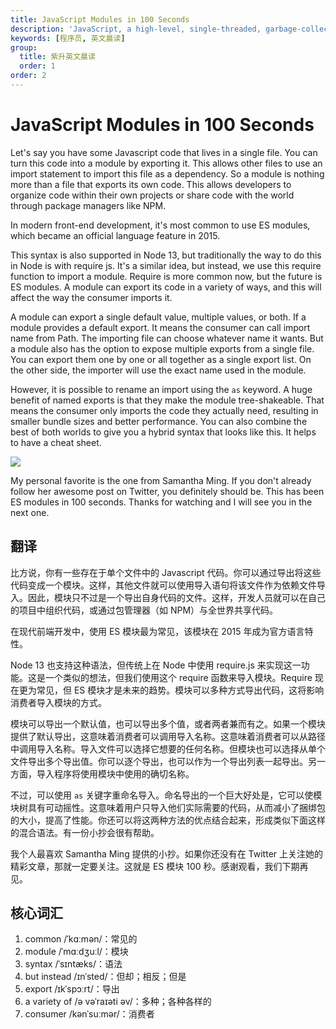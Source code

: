 ```yaml
---
title: JavaScript Modules in 100 Seconds
description: 'JavaScript, a high-level, single-threaded, garbage-collected, interpreted, or just-in-time compiled prototype-based, multi-paradigm, dynamic language with a non-blocking event loop, made famous for building websites.'
keywords: [程序员, 英文晨读]
group:
  title: 紫升英文晨读
  order: 1
order: 2
---
```


# JavaScript Modules in 100 Seconds

Let's say you have some Javascript code that lives in a single file. You can turn this code into a module by exporting it. This allows other files to use an import statement to import this file as a dependency. So a module is nothing more than a file that exports its own code. This allows developers to organize code within their own projects or share code with the world through package managers like NPM.

In modern front-end development, it's most common to use ES modules, which became an official language feature in 2015.

This syntax is also supported in Node 13, but traditionally the way to do this in Node is with require js. It's a similar idea, but instead, we use this require function to import a module. Require is more common now, but the future is ES modules. A module can export its code in a variety of ways, and this will affect the way the consumer imports it.

A module can export a single default value, multiple values, or both. If a module provides a default export. It means the consumer can call import name from Path. The importing file can choose whatever name it wants. But a module also has the option to expose multiple exports from a single file. You can export them one by one or all together as a single export list. On the other side, the importer will use the exact name used in the module.

However, it is possible to rename an import using the `as` keyword. A huge benefit of named exports is that they make the module tree-shakeable. That means the consumer only imports the code they actually need, resulting in smaller bundle sizes and better performance. You can also combine the best of both worlds to give you a hybrid syntax that looks like this. It helps to have a cheat sheet.

![](https://cdn.jsdelivr.net/gh/youngjuning/images@main/1741913107018.png)

My personal favorite is the one from Samantha Ming. If you don't already follow her awesome post on Twitter, you definitely should be. This has been ES modules in 100 seconds. Thanks for watching and I will see you in the next one.


## 翻译

比方说，你有一些存在于单个文件中的 Javascript 代码。你可以通过导出将这些代码变成一个模块。这样，其他文件就可以使用导入语句将该文件作为依赖文件导入。因此，模块只不过是一个导出自身代码的文件。这样，开发人员就可以在自己的项目中组织代码，或通过包管理器（如 NPM）与全世界共享代码。

在现代前端开发中，使用 ES 模块最为常见，该模块在 2015 年成为官方语言特性。

Node 13 也支持这种语法，但传统上在 Node 中使用 require.js 来实现这一功能。这是一个类似的想法，但我们使用这个 require 函数来导入模块。Require 现在更为常见，但 ES 模块才是未来的趋势。模块可以多种方式导出代码，这将影响消费者导入模块的方式。

模块可以导出一个默认值，也可以导出多个值，或者两者兼而有之。如果一个模块提供了默认导出，这意味着消费者可以调用导入名称。这意味着消费者可以从路径中调用导入名称。导入文件可以选择它想要的任何名称。但模块也可以选择从单个文件导出多个导出值。你可以逐个导出，也可以作为一个导出列表一起导出。另一方面，导入程序将使用模块中使用的确切名称。

不过，可以使用 `as` 关键字重命名导入。命名导出的一个巨大好处是，它可以使模块树具有可动摇性。这意味着用户只导入他们实际需要的代码，从而减小了捆绑包的大小，提高了性能。你还可以将这两种方法的优点结合起来，形成类似下面这样的混合语法。有一份小抄会很有帮助。

我个人最喜欢 Samantha Ming 提供的小抄。如果你还没有在 Twitter 上关注她的精彩文章，那就一定要关注。这就是 ES 模块 100 秒。感谢观看，我们下期再见。

## 核心词汇

1. common /ˈkɑːmən/：常见的
1. module /ˈmɑːdʒuːl/：模块
1. syntax /ˈsɪntæks/：语法
1. but instead /ɪnˈsted/：但却；相反；但是
1. export /ɪkˈspɔːrt/：导出
1. a variety of /ə vəˈraɪəti əv/：多种；各种各样的
1. consumer /kənˈsuːmər/：消费者
